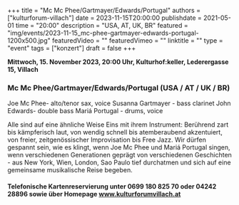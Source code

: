 +++
title = "Mc Mc Phee/Gartmayer/Edwards/Portugal"
authors = ["kulturforum-villach"]
date = 2023-11-15T20:00:00
publishdate = 2021-05-01
time = "20:00"
description = "USA, AT, UK, BR"
featured = "img/events/2023-11-15_mc-phee-gartmayer-edwards-portugal-1200x500.jpg"
featuredVideo = ""
featuredVimeo = ""
linktitle = ""
type = "event"
tags = ["konzert"]
draft = false
+++

**Mittwoch, 15. November 2023, 20:00 Uhr, Kulturhof:keller, Lederergasse 15, Villach**

### Mc Mc Phee/Gartmayer/Edwards/Portugal (USA / AT / UK / BR)

Joe Mc Phee- alto/tenor sax, voice
Susanna Gartmayer - bass clarinet
John Edwards- double bass
Mariá Portugal - drums, voice

Alle sind auf eine ähnliche Weise Eins mit ihrem Instrument: Berührend zart bis kämpferisch laut, von wendig schnell bis atemberaubend akzentuiert, von freier, zeitgenössischer Improvisation bis Free Jazz. Wir dürfen gespannt sein, wie es klingt, wenn Joe Mc Phee und Mariá Portugal singen, wenn verschiedenen Generationen geprägt von verschiedenen Geschichten - aus New York, Wien, London, Sao Paulo tief durchatmen und sich auf eine gemeinsame musikalische Reise begeben.

#### Telefonische Kartenreservierung unter 0699 180 825 70 oder 04242 28896  sowie über Homepage www.kulturforumvillach.at                             

